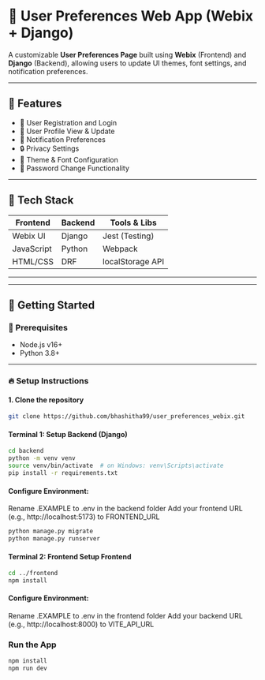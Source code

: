 # 🎨 User Preferences Web App (Webix + Django)

A customizable **User Preferences Page** built using **Webix** (Frontend) and **Django** (Backend), allowing users to update UI themes, font settings, and notification preferences.

---

## 📌 Features

- 🔐 User Registration and Login
- 👤 User Profile View & Update
- 🔔 Notification Preferences
- 🔒 Privacy Settings
- 🎨 Theme & Font Configuration
- 🔁 Password Change Functionality

---

## 🧰 Tech Stack

| Frontend       | Backend   | Tools & Libs       |
|----------------|-----------|--------------------|
| Webix UI       | Django    | Jest (Testing)     |
| JavaScript     | Python    | Webpack            |
| HTML/CSS       | DRF       | localStorage API   |

---


---

## 🚀 Getting Started

### 🔧 Prerequisites

- Node.js v16+
- Python 3.8+

---

### 🔥 Setup Instructions

#### 1. Clone the repository

```bash
git clone https://github.com/bhashitha99/user_preferences_webix.git

```
#### Terminal 1: Setup Backend (Django)

```bash
cd backend
python -m venv venv
source venv/bin/activate  # on Windows: venv\Scripts\activate
pip install -r requirements.txt
```
#### Configure Environment:

Rename .EXAMPLE to .env in the backend folder
Add your frontend URL (e.g., http://localhost:5173) to FRONTEND_URL
```bash
python manage.py migrate
python manage.py runserver
```
#### Terminal 2: Frontend Setup Frontend
````bash
cd ../frontend
npm install
````
#### Configure Environment:
Rename .EXAMPLE to .env in the frontend folder
Add your backend URL (e.g., http://localhost:8000) to VITE_API_URL
### Run the App
```bash
npm install
npm run dev
```




